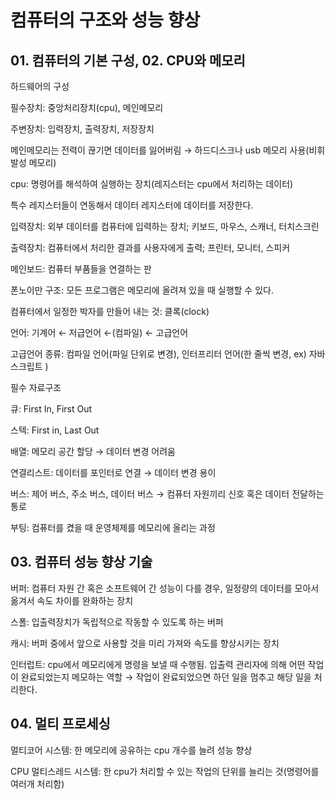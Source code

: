 # 컴퓨터의 구조와 성능 향상

## 01. 컴퓨터의 기본 구성, 02. CPU와 메모리

하드웨어의 구성

필수장치: 중앙처리장치(cpu), 메인메모리

주변장치: 입력장치, 출력장치, 저장장치

메인메모리는 전력이 끊기면 데이터를 잃어버림 → 하드디스크나 usb 메모리 사용(비휘발성 메모리)

cpu: 명령어를 해석하여 실행하는 장치(레지스터는 cpu에서 처리하는 데이터)

특수 레지스터들이 연동해서 데이터 레지스터에 데이터를 저장한다.

입력장치: 외부 데이터를 컴퓨터에 입력하는 장치; 키보드, 마우스, 스캐너, 터치스크린

출력장치: 컴퓨터에서 처리한 결과를 사용자에게 출력; 프린터, 모니터, 스피커

메인보드: 컴퓨터 부품들을 연결하는 판

폰노이만 구조: 모든 프로그램은 메모리에 올려져 있을 때 실행할 수 있다.

컴퓨터에서 일정한 박자를 만들어 내는 것: 클록(clock)

언어: 기계어 ← 저급언어 ←(컴파일) ←  고급언어

고급언어 종류: 컴파일 언어(파일 단위로 변경), 인터프리터 언어(한 줄씩 변경, ex) 자바스크립트 )

필수 자료구조

큐: First In, First Out

스텍: First in, Last Out

배열: 메모리 공간 할당 → 데이터 변경 어려움

연결리스트: 데이터를 포인터로 연결 → 데이터 변경 용이

버스: 제어 버스, 주소 버스, 데이터 버스 → 컴퓨터 자원끼리 신호 혹은 데이터 전달하는 통로

부팅: 컴퓨터를 켰을 때 운영체제를 메모리에 올리는 과정

## 03. 컴퓨터 성능 향상 기술

버퍼: 컴퓨터 자원 간 혹은 소프트웨어 간 성능이 다를 경우, 일정량의 데이터를 모아서 옮겨서 속도 차이를 완화하는 장치

스폴: 입출력장치가 독립적으로 작동할 수 있도록 하는 버퍼

캐시: 버퍼 중에서 앞으로 사용할 것을 미리 가져와 속도를 향상시키는 장치

인터럽트: cpu에서 메모리에게 명령을 보낼 때 수행됨. 입출력 관리자에 의해 어떤 작업이 완료되었는지 메모하는 역할 → 작업이 완료되었으면 하던 일을 멈추고 해당 일을 처리한다.

## 04. 멀티 프로세싱

멀티코어 시스템: 한 메모리에 공유하는 cpu 개수를 늘려 성능 향상

CPU 멀티스레드 시스템: 한 cpu가 처리할 수 있는 작업의 단위를 늘리는 것(명령어를 여러개 처리함)